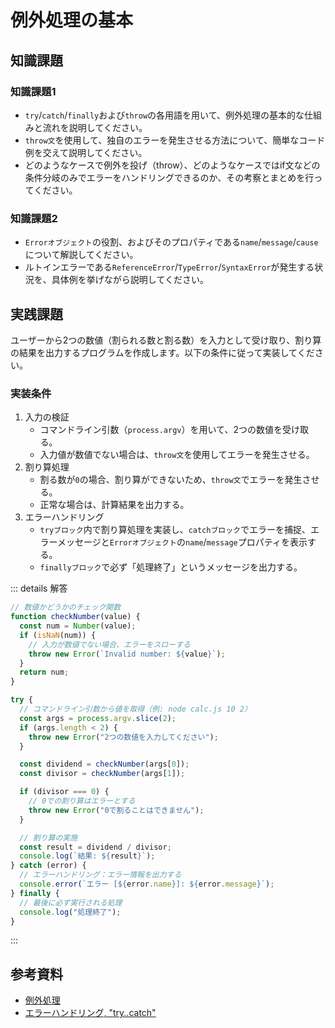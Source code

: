 # 例外処理の基本

## 知識課題

### 知識課題1

- `try`/`catch`/`finally`および`throw`の各用語を用いて、例外処理の基本的な仕組みと流れを説明してください。
- `throw文`を使用して、独自のエラーを発生させる方法について、簡単なコード例を交えて説明してください。
- どのようなケースで例外を投げ（throw）、どのようなケースではif文などの条件分岐のみでエラーをハンドリングできるのか、その考察とまとめを行ってください。

### 知識課題2

- `Errorオブジェクト`の役割、およびそのプロパティである`name`/`message`/`cause`について解説してください。
- ルトインエラーである`ReferenceError`/`TypeError`/`SyntaxError`が発生する状況を、具体例を挙げながら説明してください。

## 実践課題

ユーザーから2つの数値（割られる数と割る数）を入力として受け取り、割り算の結果を出力するプログラムを作成します。以下の条件に従って実装してください。

### 実装条件

1. 入力の検証
   - コマンドライン引数（`process.argv`）を用いて、2つの数値を受け取る。
   - 入力値が数値でない場合は、`throw文`を使用してエラーを発生させる。
2. 割り算処理
   - 割る数が`0`の場合、割り算ができないため、`throw文`でエラーを発生させる。
   - 正常な場合は、計算結果を出力する。
3. エラーハンドリング
   - `tryブロック`内で割り算処理を実装し、`catchブロック`でエラーを捕捉、エラーメッセージと`Errorオブジェクト`の`name`/`message`プロパティを表示する。
   - `finallyブロック`で必ず「処理終了」というメッセージを出力する。

::: details 解答

``` js
// 数値かどうかのチェック関数
function checkNumber(value) {
  const num = Number(value);
  if (isNaN(num)) {
    // 入力が数値でない場合、エラーをスローする
    throw new Error(`Invalid number: ${value}`);
  }
  return num;
}

try {
  // コマンドライン引数から値を取得（例: node calc.js 10 2）
  const args = process.argv.slice(2);
  if (args.length < 2) {
    throw new Error("2つの数値を入力してください");
  }

  const dividend = checkNumber(args[0]);
  const divisor = checkNumber(args[1]);

  if (divisor === 0) {
    // 0での割り算はエラーとする
    throw new Error("0で割ることはできません");
  }

  // 割り算の実施
  const result = dividend / divisor;
  console.log(`結果: ${result}`);
} catch (error) {
  // エラーハンドリング：エラー情報を出力する
  console.error(`エラー [${error.name}]: ${error.message}`);
} finally {
  // 最後に必ず実行される処理
  console.log("処理終了");
}
```

:::

## 参考資料

- [例外処理](https://jsprimer.net/basic/error-try-catch/)
- [エラーハンドリング, "try..catch"](https://ja.javascript.info/try-catch)
